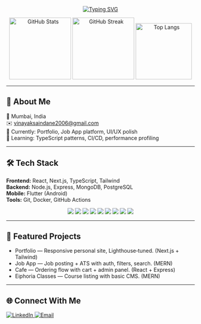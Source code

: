 <div align="center">

[![Typing SVG](https://readme-typing-svg.demolab.com?font=Fira+Code&size=28&duration=2500&pause=900&color=00D1B2&center=true&vCenter=true&width=900&lines=Hi%2C+I'm+Vinayak+Saindane+👋;Frontend+•+Full‑Stack+•+Mobile;React+%7C+Next.js+%7C+Node.js+%7C+Flutter;Always+learning+TypeScript%2C+DevOps%2C+AI)](https://git.io/typing-svg)

</div>

<div align="center">

<!-- Stats, streak, top langs -->
<img height="165" alt="GitHub Stats" src="https://github-readme-stats.vercel.app/api?username=VinayakSaindane&show_icons=true&theme=tokyonight&hide_border=true&rank_icon=github" />
<img height="165" alt="GitHub Streak" src="https://streak-stats.demolab.com?user=VinayakSaindane&theme=tokyonight&hide_border=true" />
<img height="150" alt="Top Langs" src="https://github-readme-stats.vercel.app/api/top-langs/?username=VinayakSaindane&layout=compact&langs_count=8&theme=tokyonight&hide_border=true&cache_seconds=86400" />

</div>

---

## 📌 About Me
📍 Mumbai, India  
✉️ vinayaksaindane2006@gmail.com  
🔭 Currently: Portfolio, Job App platform, UI/UX polish  
🧠 Learning: TypeScript patterns, CI/CD, performance profiling

---

## 🛠 Tech Stack
**Frontend:** React, Next.js, TypeScript, Tailwind  
**Backend:** Node.js, Express, MongoDB, PostgreSQL  
**Mobile:** Flutter (Android)  
**Tools:** Git, Docker, GitHub Actions

<div align="center">

<!-- Skill badges -->
<img src="https://img.shields.io/badge/React-20232A?logo=react&logoColor=61DAFB" />
<img src="https://img.shields.io/badge/Next.js-000000?logo=nextdotjs&logoColor=white" />
<img src="https://img.shields.io/badge/TypeScript-3178C6?logo=typescript&logoColor=white" />
<img src="https://img.shields.io/badge/Node.js-339933?logo=node.js&logoColor=white" />
<img src="https://img.shields.io/badge/Express-000000?logo=express&logoColor=white" />
<img src="https://img.shields.io/badge/MongoDB-47A248?logo=mongodb&logoColor=white" />
<img src="https://img.shields.io/badge/PostgreSQL-4169E1?logo=postgresql&logoColor=white" />
<img src="https://img.shields.io/badge/Flutter-02569B?logo=flutter&logoColor=white" />
<img src="https://img.shields.io/badge/Docker-2496ED?logo=docker&logoColor=white" />

</div>

---

## 🚀 Featured Projects
- Portfolio — Responsive personal site, Lighthouse‑tuned. (Next.js + Tailwind)
- Job App — Job posting + ATS with auth, filters, search. (MERN)
- Cafe — Ordering flow with cart + admin panel. (React + Express)
- Eiphoria Classes — Course listing with basic CMS. (MERN)

---


## 🌐 Connect With Me
<a href="https://www.linkedin.com/in/vinayak-saindane/">
  <img alt="LinkedIn" src="https://img.shields.io/badge/LinkedIn-0077B5?style=for-the-badge&logo=linkedin&logoColor=white" />
</a>
<a href="mailto:vinayaksaindane2006@gmail.com">
  <img alt="Email" src="https://img.shields.io/badge/Email-D14836?style=for-the-badge&logo=gmail&logoColor=white" />
</a>
